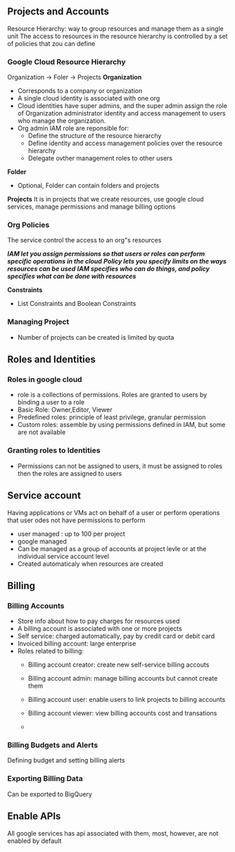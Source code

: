 ## Projects and Accounts
Resource Hierarchy:  way to group resources and manage them as a single unit
The access to resources in the resource hierarchy is controlled by a set of policies that zou can define

### Google Cloud Resource Hierarchy
Organization -> Foler -> Projects
**Organization**
- Corresponds to a company or organization
- A single cloud identity is associated with one org
- Cloud identities have super admins, and the super admin assign the role of Organization administrator identity and access management to users who manage the organization.
- Org admin IAM role are reponsible for:
    - Define the structure of the resource hierarchy
    - Define identity and access management policies over the resource hierarchy
    - Delegate ovther management roles to other users


**Folder**
- Optional, Folder can contain folders and projects

**Projects**
It is in projects that we create resources, use google cloud services, manage permissions and manage billing options


### Org Policies
The service control the access to an org"s resources

***IAM let you assign permissions so that users or roles can perform specific operations in the cloud***
***Policy lets you specify limits on the ways resources can be used***
***IAM specifies who can do things, and policy specifies what can be done with resources***

**Constraints**
- List Constraints  and Boolean Constraints


### Managing Project
- Number of projects can be created is limited by quota


## Roles and Identities

### Roles in google cloud
- role is a collections of permissions. Roles are granted to users by binding a user to a role
- Basic Role: Owner,Editor, Viewer
- Predefined roles: principle of least privilege, granular permission
- Custom roles: assemble by using permissions defined in IAM, but some are not available

### Granting roles to Identities
- Permissions can not be assigned to users, it must be assigned to roles then the roles are assigned to users

## Service account
Having applications or VMs act on behalf of a user or perform operations that user odes not have permissions to perform

- user managed : up to 100 per project
- google managed
- Can be managed as a group of accounts at project levle or at the individual service account level
- Created automaticaly when resources are created

## Billing

### Billing Accounts
- Store info about how to pay charges for resources used
- A billing account is associated with one or more projects
- Self service: charged automatically, pay by credit card or debit card
- Invoiced billing account: large enterprise
- Roles related to billing:
    - Billing account creator: create new self-service billing accouts
    - Billing account admin: manage billing accounts but cannot create them
    - Billing account user: enable users to link projects to billing accounts
    - Billing account viewer: view billing accounts cost and transations

    - 
### Billing Budgets and Alerts
Defining budget and setting billing alerts

### Exporting Billing Data
Can be exported to BigQuery


## Enable APIs
All google services has api associated with them, most, however, are not enabled by default